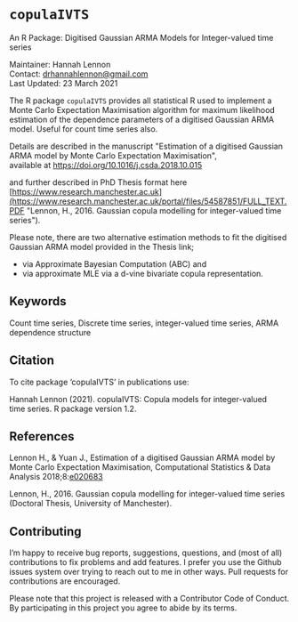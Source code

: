 # `copulaIVTS` 
An R Package: Digitised Gaussian ARMA Models for Integer-valued time series

Maintainer: Hannah Lennon  
Contact: drhannahlennon@gmail.com  
Last Updated: 23 March 2021  
       

The R package `copulaIVTS` provides all statistical R used to implement a Monte Carlo Expectation Maximisation algorithm for maximum likelihood estimation of the dependence parameters of a digitised Gaussian ARMA model. Useful for count time series also.   


Details are described in the manuscript "Estimation of a digitised Gaussian ARMA model by Monte Carlo Expectation Maximisation",   
available at https://doi.org/10.1016/j.csda.2018.10.015     

and further described in PhD Thesis format here [https://www.research.manchester.ac.uk](https://www.research.manchester.ac.uk/portal/files/54587851/FULL_TEXT.PDF "Lennon, H., 2016. Gaussian copula modelling for integer-valued time series").   



Please note, there are two alternative estimation methods to fit the digitised Gaussian ARMA model provided in the Thesis link;   
- via Approximate Bayesian Computation (ABC) and   
- via approximate MLE via a d-vine bivariate copula representation.


## Keywords   
Count time series, Discrete time series, integer-valued time series, ARMA dependence structure    






## Citation
To cite package ‘copulaIVTS’ in publications use:

Hannah Lennon (2021). copulaIVTS: Copula models for integer-valued   
time series. R package version 1.2.



## References  
Lennon H., & Yuan J., Estimation of a digitised Gaussian ARMA model by Monte Carlo Expectation Maximisation, Computational Statistics & Data Analysis 2018;8:[e020683](https://www.sciencedirect.com/science/article/abs/pii/S0167947318302767 "Lennon H., & Yuan J." )      

Lennon, H., 2016. Gaussian copula modelling for integer-valued time series (Doctoral Thesis, University of Manchester).      



## Contributing
I’m happy to receive bug reports, suggestions, questions, and (most of all) contributions to fix problems and add features. I prefer you use the Github issues system over trying to reach out to me in other ways. Pull requests for contributions are encouraged.

Please note that this project is released with a Contributor Code of Conduct. By participating in this project you agree to abide by its terms.

